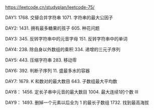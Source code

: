 https://leetcode.cn/studyplan/leetcode-75/

DAY1:
1768. 交替合并字符串
1071. 字符串的最大公因子
      
DAY2:
1431. 拥有最多糖果的孩子
605. 种花问题

DAY3:
345. 反转字符串中的元音字母
151. 反转字符串中的单词

DAY4:
238. 除自身以外数组的乘积
334. 递增的三元子序列

DAY5:
443. 压缩字符串
283. 移动零

DAY6:
392. 判断子序列
11. 盛最多水的容器

DAY7:
1679. K 和数对的最大数目
643. 子数组最大平均数 

DAY8：
1456. 定长子串中元音的最大数目
1004. 最大连续1的个数 III

DAY9：
1493. 删掉一个元素以后全为 1 的最长子数组
1732. 找到最高海拔




























